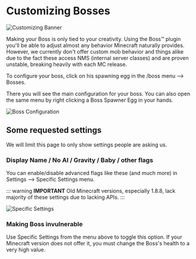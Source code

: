# Customizing Bosses

![Customizing Banner](https://i.imgur.com/5ZMI9Lb.png)

Making your Boss is only tied to your creativity. Using the Boss™ plugin you'll be able to adjust almost any behavior Minecraft naturally provides. However, we currently don't offer custom mob behavior and things alike due to the fact these access NMS (internal server classes) and are proven unstable, breaking heavily with each MC release.

To configure your boss, click on his spawning egg in the /boss menu --> Bosses.

There you will see the main configuration for your boss. You can also open the same menu by right clicking a Boss Spawner Egg in your hands.

![Boss Configuration](https://i.imgur.com/G8WJNBQ.png)

## Some requested settings

We will limit this page to only show settings people are asking us.

### Display Name / No AI / Gravity / Baby / other flags

You can enable/disable advanced flags like these (and much more) in Settings --> Specific Settings menu.

::: warning
**IMPORTANT** Old Minecraft versions, especially 1.8.8, lack majority of these settings due to lacking APIs.
:::

![Specific Settings](https://i.imgur.com/eBS3XA6.png)

### Making Boss invulnerable

Use Specific Settings from the menu above to toggle this option. If your Minecraft version does not offer it, you must change the Boss's health to a very high value.

